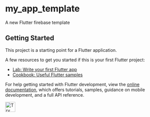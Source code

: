 # my_app_template

A new Flutter firebase template

## Getting Started

This project is a starting point for a Flutter application.

A few resources to get you started if this is your first Flutter project:

- [Lab: Write your first Flutter app](https://docs.flutter.dev/get-started/codelab)
- [Cookbook: Useful Flutter samples](https://docs.flutter.dev/cookbook)

For help getting started with Flutter development, view the
[online documentation](https://docs.flutter.dev/), which offers tutorials,
samples, guidance on mobile development, and a full API reference.

<a href="https://idx.google.com/new?template=https://github.com/farieas/flutter-fireba-template">
  <img height="32" alt="Try in IDX" src="https://cdn.idx.dev/btn/try_dark_32.svg">
</a>
